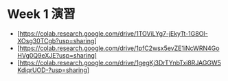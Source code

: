   # Week 1 演習

  - [https://colab.research.google.com/drive/1TOViLYg7-jEkyTt-1G8OI-XOsg30TCgb?usp=sharing]
  - [https://colab.research.google.com/drive/1pfC2wsx5evZE1iNcWRN4GoHVg0Q9eXJE?usp=sharing]
  - [https://colab.research.google.com/drive/1gegKj3DrTYnbTxi8RJAGGW5KdiqrUOD-?usp=sharing]
    
    
